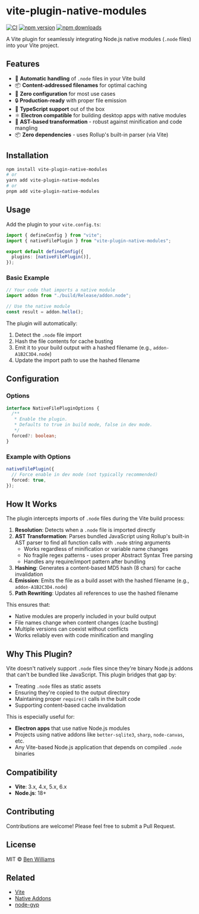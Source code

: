 # vite-plugin-native-modules

[![CI](https://badgen.net/github/checks/biw/vite-plugin-native-modules)](https://github.com/biw/vite-plugin-native-modules/actions)
[![npm version](https://badgen.net/npm/v/vite-plugin-native-modules)](https://www.npmjs.com/package/vite-plugin-native-modules)
[![npm downloads](https://badgen.net/npm/dt/vite-plugin-native-modules)](https://www.npmjs.com/package/vite-plugin-native-modules)

A Vite plugin for seamlessly integrating Node.js native modules (`.node` files) into your Vite project.

## Features

- 🔧 **Automatic handling** of `.node` files in your Vite build
- 📦 **Content-addressed filenames** for optimal caching
- 🚀 **Zero configuration** for most use cases
- 🔒 **Production-ready** with proper file emission
- 🎯 **TypeScript support** out of the box
- ⚛️ **Electron compatible** for building desktop apps with native modules
- 🌳 **AST-based transformation** - robust against minification and code mangling
- 📦 **Zero dependencies** - uses Rollup's built-in parser (via Vite)

## Installation

```bash
npm install vite-plugin-native-modules
# or
yarn add vite-plugin-native-modules
# or
pnpm add vite-plugin-native-modules
```

## Usage

Add the plugin to your `vite.config.ts`:

```typescript
import { defineConfig } from "vite";
import { nativeFilePlugin } from "vite-plugin-native-modules";

export default defineConfig({
  plugins: [nativeFilePlugin()],
});
```

### Basic Example

```typescript
// Your code that imports a native module
import addon from "./build/Release/addon.node";

// Use the native module
const result = addon.hello();
```

The plugin will automatically:

1. Detect the `.node` file import
2. Hash the file contents for cache busting
3. Emit it to your build output with a hashed filename (e.g., `addon-A1B2C3D4.node`)
4. Update the import path to use the hashed filename

## Configuration

### Options

```typescript
interface NativeFilePluginOptions {
  /**
   * Enable the plugin.
   * Defaults to true in build mode, false in dev mode.
   */
  forced?: boolean;
}
```

### Example with Options

```typescript
nativeFilePlugin({
  // Force enable in dev mode (not typically recommended)
  forced: true,
});
```

## How It Works

The plugin intercepts imports of `.node` files during the Vite build process:

1. **Resolution**: Detects when a `.node` file is imported directly
2. **AST Transformation**: Parses bundled JavaScript using Rollup's built-in AST parser to find all function calls with `.node` string arguments
   - Works regardless of minification or variable name changes
   - No fragile regex patterns - uses proper Abstract Syntax Tree parsing
   - Handles any require/import pattern after bundling
3. **Hashing**: Generates a content-based MD5 hash (8 chars) for cache invalidation
4. **Emission**: Emits the file as a build asset with the hashed filename (e.g., `addon-A1B2C3D4.node`)
5. **Path Rewriting**: Updates all references to use the hashed filename

This ensures that:

- Native modules are properly included in your build output
- File names change when content changes (cache busting)
- Multiple versions can coexist without conflicts
- Works reliably even with code minification and mangling

## Why This Plugin?

Vite doesn't natively support `.node` files since they're binary Node.js addons that can't be bundled like JavaScript. This plugin bridges that gap by:

- Treating `.node` files as static assets
- Ensuring they're copied to the output directory
- Maintaining proper `require()` calls in the built code
- Supporting content-based cache invalidation

This is especially useful for:

- **Electron apps** that use native Node.js modules
- Projects using native addons like `better-sqlite3`, `sharp`, `node-canvas`, etc.
- Any Vite-based Node.js application that depends on compiled `.node` binaries

## Compatibility

- **Vite**: 3.x, 4.x, 5.x, 6.x
- **Node.js**: 18+

## Contributing

Contributions are welcome! Please feel free to submit a Pull Request.

## License

MIT © [Ben Williams](https://github.com/biw)

## Related

- [Vite](https://vitejs.dev/)
- [Native Addons](https://nodejs.org/api/addons.html)
- [node-gyp](https://github.com/nodejs/node-gyp)
